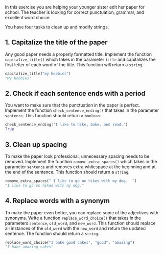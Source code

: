 In this exercise you are helping your younger sister edit her paper for school. The teacher is looking for correct punctuation, grammar, and excellent word choice.

You have four tasks to clean up and modify strings.

## 1. Capitalize the title of the paper

Any good paper needs a properly formatted title. Implement the function `capitalize_title()` which takes in the parameter `title` and capitalizes the first letter of each word of the title. This function will return a `string`.

```python
capitalize_title("my hobbies")
"My Hobbies"
```

## 2. Check if each sentence ends with a period

You want to make sure that the punctuation in the paper is perfect. Implement the function `check_sentence_ending()` that takes in the parameter `sentence`. This function should return a `boolean`.

```python
check_sentence_ending("I like to hike, bake, and read.")
True
```

## 3. Clean up spacing

To make the paper look professional, unnecessary spacing needs to be removed. Implement the function `remove_extra_spaces()` which takes in the parameter `sentence` and removes extra whitespace at the beginning and at the end of the sentence. This function should return a `string`.


```python
remove_extra_spaces(" I like to go on hikes with my dog.  ")
"I like to go on hikes with my dog."
```

## 4. Replace words with a synonym

To make the paper even better, you can replace some of the adjectives with synonyms. Write a function `replace_word_choice()` that takes in the parameters `sentence`, `old_word`, and `new_word`. This function should replace all instances of the `old_word` with the `new_word` and return the updated sentence. The function should return a `string`.

```python
replace_word_choice("I bake good cakes", "good", "amazing")
"I bake amazing cakes"
```
